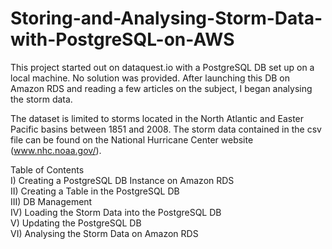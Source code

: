 # Storing-and-Analysing-Storm-Data-with-PostgreSQL-on-AWS

This project started out on dataquest.io with a PostgreSQL DB set up on a local machine. No solution was provided.  After launching this DB on Amazon RDS and reading a few articles on the subject, I began analysing the storm data.  

The dataset is limited to storms located in the North Atlantic and Easter Pacific basins between 1851 and 2008. 
The storm data contained in the csv file can be found on the National Hurricane Center website (www.nhc.noaa.gov/). 

Table of Contents  
I) Creating a PostgreSQL DB Instance on Amazon RDS  
II) Creating a Table in the PostgreSQL DB  
III) DB Management  
IV) Loading the Storm Data into the PostgreSQL DB  
V) Updating the PostgreSQL DB  
VI) Analysing the Storm Data on Amazon RDS
